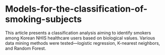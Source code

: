 # Models-for-the-classification-of-smoking-subjects
This article presents a classification analysis aiming to identify smokers among Korean NHIS healthcare users based on biological values. Various data mining methods were tested—logistic regression, K-nearest neighbors, and Random Forest. 
